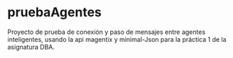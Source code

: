 # pruebaAgentes

Proyecto de prueba de conexión y paso de mensajes entre agentes inteligentes, usando la api magentix y minimal-Json para la práctica 1 de la asignatura DBA.

